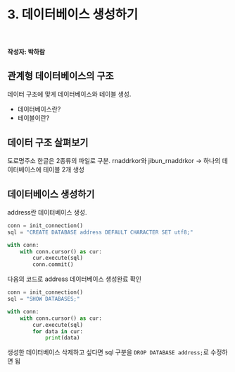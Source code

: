 # 3. 데이터베이스 생성하기

<br>

#### 작성자: 박하람

## 관계형 데이터베이스의 구조

데이터 구조에 맞게 데이터베이스와 테이블 생성.

- 데이터베이스란?
- 테이블이란?

## 데이터 구조 살펴보기

도로명주소 한글은 2종류의 파일로 구분. rnaddrkor와 jibun_rnaddrkor -> 하나의 데이터베이스에 테이블 2개 생성

## 데이터베이스 생성하기

address란 데이터베이스 생성.

```py
conn = init_connection()
sql = "CREATE DATABASE address DEFAULT CHARACTER SET utf8;"

with conn:
    with conn.cursor() as cur:
        cur.execute(sql)
        conn.commit()
```

다음의 코드로 address 데이터베이스 생성완료 확인

```py
conn = init_connection()
sql = "SHOW DATABASES;"

with conn:
    with conn.cursor() as cur:
        cur.execute(sql)
        for data in cur:
            print(data)
```

생성한 데이터베이스 삭제하고 싶다면 sql 구분을 `DROP DATABASE address;`로 수정하면 됨
